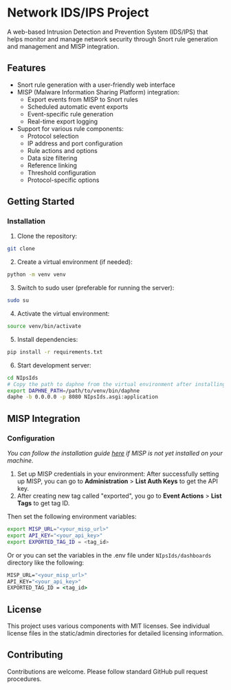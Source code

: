 # Network IDS/IPS Project

A web-based Intrusion Detection and Prevention System (IDS/IPS) that helps monitor and manage network security through Snort rule generation and management and MISP integration.

## Features

- Snort rule generation with a user-friendly web interface
- MISP (Malware Information Sharing Platform) integration:
  - Export events from MISP to Snort rules
  - Scheduled automatic event exports
  - Event-specific rule generation
  - Real-time export logging
- Support for various rule components:
  - Protocol selection
  - IP address and port configuration 
  - Rule actions and options
  - Data size filtering
  - Reference linking
  - Threshold configuration
  - Protocol-specific options

## Getting Started

### Installation

1. Clone the repository:
```bash
git clone 
```
2. Create a virtual environment (if needed):
```bash
python -m venv venv
```
3. Switch to sudo user (preferable for running the server):
```bash
sudo su
```
4. Activate the virtual environment:
```bash
source venv/bin/activate
```
5. Install dependencies:
```bash
pip install -r requirements.txt
```
6. Start development server:
```bash
cd NIpsIds
# Copy the path to daphne from the virtual environment after installing the requirements
export DAPHNE_PATH=/path/to/venv/bin/daphne
daphe -b 0.0.0.0 -p 8080 NIpsIds.asgi:application
```

## MISP Integration

### Configuration

*You can follow the installation guide [here](https://www.misp-project.org/download/) if MISP is not yet installed on your machine.*

1. Set up MISP credentials in your environment:
After successfully setting up MISP, you can go to **Administration** > **List Auth Keys** to get the API key. 
2. After creating new tag called "exported", you go to **Event Actions** > **List Tags** to get tag ID.

Then set the following environment variables:
```bash
export MISP_URL="<your_misp_url>"
export API_KEY="<your_api_key>"
export EXPORTED_TAG_ID = <tag_id>
```
Or or you can set the variables in the .env file under `NIpsIds/dashboards` directory like the following:
```bat
MISP_URL="<your_misp_url>"
API_KEY="<your_api_key>"
EXPORTED_TAG_ID = <tag_id>
```
## License

This project uses various components with MIT licenses. See individual license files in the static/admin directories for detailed licensing information.

## Contributing

Contributions are welcome. Please follow standard GitHub pull request procedures.
